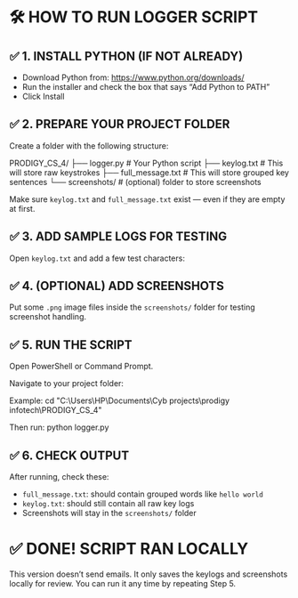 🛠️ HOW TO RUN LOGGER SCRIPT
===========================

✅ 1. INSTALL PYTHON (IF NOT ALREADY)
-------------------------------------
- Download Python from: https://www.python.org/downloads/
- Run the installer and check the box that says “Add Python to PATH”
- Click Install

✅ 2. PREPARE YOUR PROJECT FOLDER
---------------------------------
Create a folder with the following structure:

PRODIGY_CS_4/
├── logger.py               # Your Python script
├── keylog.txt              # This will store raw keystrokes
├── full_message.txt        # This will store grouped key sentences
└── screenshots/            # (optional) folder to store screenshots

Make sure `keylog.txt` and `full_message.txt` exist — even if they are empty at first.

✅ 3. ADD SAMPLE LOGS FOR TESTING
---------------------------------
Open `keylog.txt` and add a few test characters:

✅ 4. (OPTIONAL) ADD SCREENSHOTS
--------------------------------
Put some `.png` image files inside the `screenshots/` folder for testing screenshot handling.

✅ 5. RUN THE SCRIPT
--------------------
Open PowerShell or Command Prompt.

Navigate to your project folder:

Example:
cd "C:\Users\HP\Documents\Cyb projects\prodigy infotech\PRODIGY_CS_4"

Then run:
python logger.py

✅ 6. CHECK OUTPUT
------------------
After running, check these:
- `full_message.txt`: should contain grouped words like `hello world`
- `keylog.txt`: should still contain all raw key logs
- Screenshots will stay in the `screenshots/` folder

✅ DONE! SCRIPT RAN LOCALLY
===========================

This version doesn’t send emails. It only saves the keylogs and screenshots locally for review.
You can run it any time by repeating Step 5.
